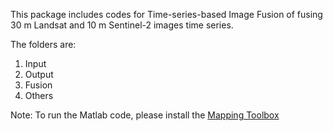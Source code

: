 This package includes codes for Time-series-based Image Fusion of fusing 30 m Landsat and 10 m Sentinel-2 images time series.

The folders are:
1. Input
2. Output
3. Fusion
4. Others

Note:
  To run the Matlab code, please install the [Mapping Toolbox](https://www.mathworks.com/products/mapping.html)
